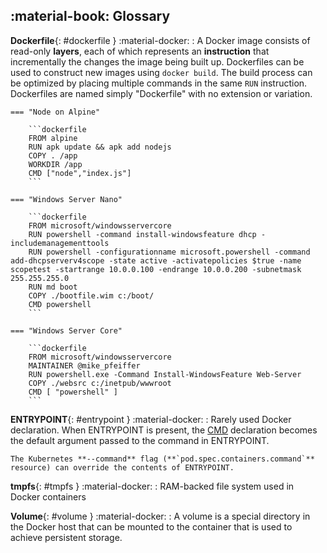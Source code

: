 ## :material-book: Glossary


**Dockerfile**{: #dockerfile } :material-docker:
:   A Docker image consists of read-only **layers**, each of which represents an **instruction** that incrementally the changes the image being built up. 
    Dockerfiles can be used to construct new images using `docker build`.
    The build process can be optimized by placing multiple commands in the same `RUN` instruction.
    Dockerfiles are named simply "Dockerfile" with no extension or variation.

    === "Node on Alpine"

        ```dockerfile
        FROM alpine
        RUN apk update && apk add nodejs
        COPY . /app
        WORKDIR /app
        CMD ["node","index.js"]
        ```

    === "Windows Server Nano"

        ```dockerfile
        FROM microsoft/windowsservercore
        RUN powershell -command install-windowsfeature dhcp -includemanagementtools
        RUN powershell -configurationname microsoft.powershell -command add-dhcpserverv4scope -state active -activatepolicies $true -name scopetest -startrange 10.0.0.100 -endrange 10.0.0.200 -subnetmask 255.255.255.0
        RUN md boot
        COPY ./bootfile.wim c:/boot/
        CMD powershell
        ```

    === "Windows Server Core"

        ```dockerfile
        FROM microsoft/windowsservercore
        MAINTAINER @mike_pfeiffer
        RUN powershell.exe -Command Install-WindowsFeature Web-Server
        COPY ./websrc c:/inetpub/wwwroot
        CMD [ "powershell" ]
        ```

**ENTRYPOINT**{: #entrypoint } :material-docker:
:   Rarely used Docker declaration.
    When ENTRYPOINT is present, the [CMD](#cmd) declaration becomes the default argument passed to the command in ENTRYPOINT.

    The Kubernetes **--command** flag (**`pod.spec.containers.command`** resource) can override the contents of ENTRYPOINT.


**tmpfs**{: #tmpfs } :material-docker:
:   RAM-backed file system used in Docker containers

**Volume**{: #volume } :material-docker:
:   A volume is a special directory in the Docker host that can be mounted to the container that is used to achieve persistent storage.


